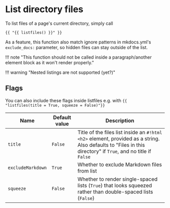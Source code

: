 # List directory files

To list files of a page's current directory, simply call 

```
{{ "{{ listfiles() }}" }}
```

As a feature, this function also match ignore patterns in mkdocs.yml's `exclude_docs:` parameter, so hidden files can stay outside of the list.

!!! note "This function should not be called inside a paragraph/another element block as it won't render properly."

!!! warning "Nested listings are not supported (yet?)"

## Flags

You can also include these flags inside listfiles e.g. with `{{ "listfiles(title = True, squeeze = False)"}}`

| Name              | Default value | Description                                                                                                                                                  |
| ----------------- | ------------- | ------------------------------------------------------------------------------------------------------------------------------------------------------------ |
| `title`           | `False`        | Title of the files list inside an `#!html <h2>` element, provided as a string. Also defaults to "Files in this directory" if `True`, and no title if `False` |
| `excludeMarkdown` | `True`        | Whether to exclude Markdown files from list                                                                                                                  |
| `squeeze`         | `False`       | Whether to render single-spaced lists (`True`) that looks squeezed rather than double-spaced lists (`False`)                                                 |
